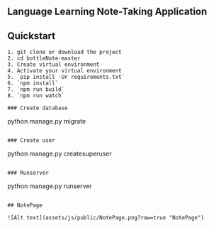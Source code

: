 Language Learning Note-Taking Application
---------------------------------------------

## Quickstart
```
1. git clone or download the project
2. cd bottleNote-master
3. Create virtual environment
4. Activate your virtual environment
5. `pip install -Ur requirements.txt`
6. `npm install`
7. `npm run build`
8. `npm run watch`

### Create database
```
python manage.py migrate
```

### Create user
```
python manage.py createsuperuser
```

### Runserver
```
python manage.py runserver
```

## NotePage

![Alt text](assets/js/public/NotePage.png?raw=true "NotePage")
